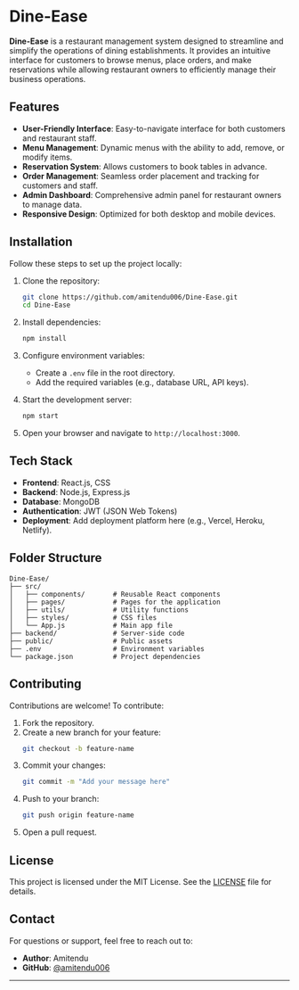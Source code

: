 
# Dine-Ease  

**Dine-Ease** is a restaurant management system designed to streamline and simplify the operations of dining establishments. It provides an intuitive interface for customers to browse menus, place orders, and make reservations while allowing restaurant owners to efficiently manage their business operations.  

## Features  

- **User-Friendly Interface**: Easy-to-navigate interface for both customers and restaurant staff.  
- **Menu Management**: Dynamic menus with the ability to add, remove, or modify items.  
- **Reservation System**: Allows customers to book tables in advance.  
- **Order Management**: Seamless order placement and tracking for customers and staff.  
- **Admin Dashboard**: Comprehensive admin panel for restaurant owners to manage data.  
- **Responsive Design**: Optimized for both desktop and mobile devices.  

 

## Installation  

Follow these steps to set up the project locally:  

1. Clone the repository:  
   ```bash  
   git clone https://github.com/amitendu006/Dine-Ease.git  
   cd Dine-Ease  
   ```  

2. Install dependencies:  
   ```bash  
   npm install  
   ```  

3. Configure environment variables:  
   - Create a `.env` file in the root directory.  
   - Add the required variables (e.g., database URL, API keys).  

4. Start the development server:  
   ```bash  
   npm start  
   ```  

5. Open your browser and navigate to `http://localhost:3000`.  

## Tech Stack  

- **Frontend**: React.js, CSS  
- **Backend**: Node.js, Express.js  
- **Database**: MongoDB  
- **Authentication**: JWT (JSON Web Tokens)  
- **Deployment**: Add deployment platform here (e.g., Vercel, Heroku, Netlify).  

## Folder Structure  

```
Dine-Ease/  
├── src/  
│   ├── components/       # Reusable React components  
│   ├── pages/            # Pages for the application  
│   ├── utils/            # Utility functions  
│   ├── styles/           # CSS files  
│   └── App.js            # Main app file  
├── backend/              # Server-side code  
├── public/               # Public assets  
├── .env                  # Environment variables  
└── package.json          # Project dependencies  
```  

## Contributing  

Contributions are welcome! To contribute:  
1. Fork the repository.  
2. Create a new branch for your feature:  
   ```bash  
   git checkout -b feature-name  
   ```  
3. Commit your changes:  
   ```bash  
   git commit -m "Add your message here"  
   ```  
4. Push to your branch:  
   ```bash  
   git push origin feature-name  
   ```  
5. Open a pull request.  

## License  

This project is licensed under the MIT License. See the [LICENSE](./LICENSE) file for details.  

## Contact  

For questions or support, feel free to reach out to:  
- **Author**: Amitendu  
- **GitHub**: [@amitendu006](https://github.com/amitendu006)  

---


